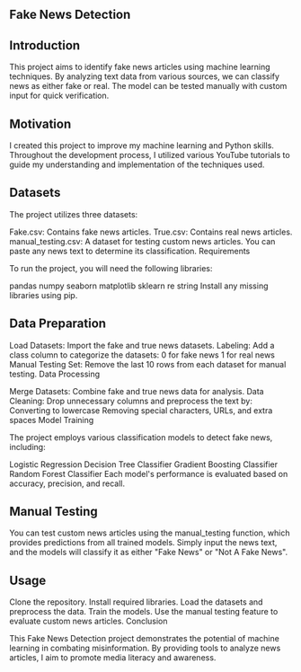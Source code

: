 ## Fake News Detection

## Introduction

This project aims to identify fake news articles using machine learning techniques. By analyzing text data from various sources, we can classify news as either fake or real. The model can be tested manually with custom input for quick verification.

## Motivation

I created this project to improve my machine learning and Python skills. Throughout the development process, I utilized various YouTube tutorials to guide my understanding and implementation of the techniques used.

## Datasets

The project utilizes three datasets:

Fake.csv: Contains fake news articles.
True.csv: Contains real news articles.
manual_testing.csv: A dataset for testing custom news articles. You can paste any news text to determine its classification.
Requirements

To run the project, you will need the following libraries:

pandas
numpy
seaborn
matplotlib
sklearn
re
string
Install any missing libraries using pip.

## Data Preparation

Load Datasets: Import the fake and true news datasets.
Labeling: Add a class column to categorize the datasets:
0 for fake news
1 for real news
Manual Testing Set: Remove the last 10 rows from each dataset for manual testing.
Data Processing

Merge Datasets: Combine fake and true news data for analysis.
Data Cleaning: Drop unnecessary columns and preprocess the text by:
Converting to lowercase
Removing special characters, URLs, and extra spaces
Model Training

The project employs various classification models to detect fake news, including:

Logistic Regression
Decision Tree Classifier
Gradient Boosting Classifier
Random Forest Classifier
Each model's performance is evaluated based on accuracy, precision, and recall.

## Manual Testing

You can test custom news articles using the manual_testing function, which provides predictions from all trained models. Simply input the news text, and the models will classify it as either "Fake News" or "Not A Fake News".

## Usage

Clone the repository.
Install required libraries.
Load the datasets and preprocess the data.
Train the models.
Use the manual testing feature to evaluate custom news articles.
Conclusion

This Fake News Detection project demonstrates the potential of machine learning in combating misinformation. By providing tools to analyze news articles, I aim to promote media literacy and awareness.
